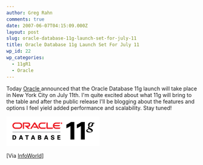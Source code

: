 ```yaml
---
author: Greg Rahn
comments: true
date: 2007-06-07T04:15:09.000Z
layout: post
slug: oracle-database-11g-launch-set-for-july-11
title: Oracle Database 11g Launch Set For July 11
wp_id: 22
wp_categories:
  - 11gR1
  - Oracle
---
```


Today [Oracle ](http://www.oracle.com)announced that the Oracle Database 11g launch will take place in New York City on July 11th.  I'm quite excited about what 11g will bring to the table and after the public release I'll be blogging about the features and options I feel yield added performance and scalability.  Stay tuned!

![Oracle 11g](/assets/oracle_db11g_clr.gif)

[Via [InfoWorld](http://www.infoworld.com/article/07/06/06/Oracle-to-launch-11g-database-on-July-11_1.html)]
